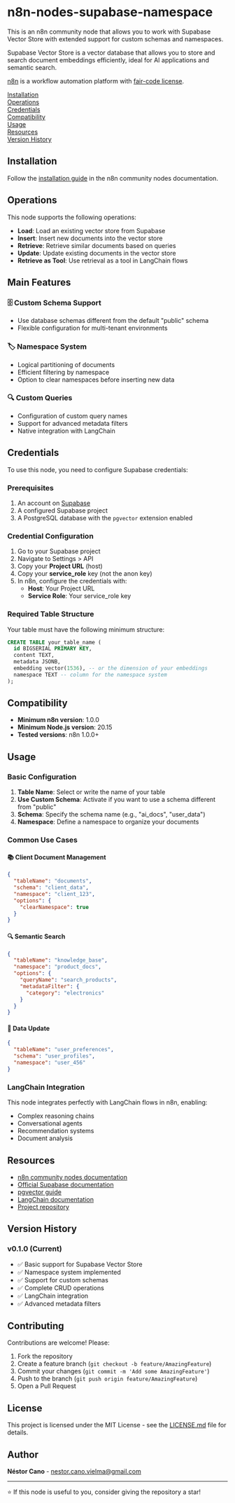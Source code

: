 # n8n-nodes-supabase-namespace

This is an n8n community node that allows you to work with Supabase Vector Store with extended support for custom schemas and namespaces.

Supabase Vector Store is a vector database that allows you to store and search document embeddings efficiently, ideal for AI applications and semantic search.

[n8n](https://n8n.io/) is a workflow automation platform with [fair-code license](https://docs.n8n.io/reference/license/).

[Installation](#installation)  
[Operations](#operations)  
[Credentials](#credentials)  
[Compatibility](#compatibility)  
[Usage](#usage)  
[Resources](#resources)  
[Version History](#version-history)  

## Installation

Follow the [installation guide](https://docs.n8n.io/integrations/community-nodes/installation/) in the n8n community nodes documentation.

## Operations

This node supports the following operations:

- **Load**: Load an existing vector store from Supabase
- **Insert**: Insert new documents into the vector store
- **Retrieve**: Retrieve similar documents based on queries
- **Update**: Update existing documents in the vector store
- **Retrieve as Tool**: Use retrieval as a tool in LangChain flows

## Main Features

### 🗄️ Custom Schema Support
- Use database schemas different from the default "public" schema
- Flexible configuration for multi-tenant environments

### 🏷️ Namespace System
- Logical partitioning of documents
- Efficient filtering by namespace
- Option to clear namespaces before inserting new data

### 🔍 Custom Queries
- Configuration of custom query names
- Support for advanced metadata filters
- Native integration with LangChain

## Credentials

To use this node, you need to configure Supabase credentials:

### Prerequisites
1. An account on [Supabase](https://supabase.com/)
2. A configured Supabase project
3. A PostgreSQL database with the `pgvector` extension enabled

### Credential Configuration
1. Go to your Supabase project
2. Navigate to Settings > API
3. Copy your **Project URL** (host)
4. Copy your **service_role** key (not the anon key)
5. In n8n, configure the credentials with:
   - **Host**: Your Project URL
   - **Service Role**: Your service_role key

### Required Table Structure
Your table must have the following minimum structure:
```sql
CREATE TABLE your_table_name (
  id BIGSERIAL PRIMARY KEY,
  content TEXT,
  metadata JSONB,
  embedding vector(1536), -- or the dimension of your embeddings
  namespace TEXT -- column for the namespace system
);
```

## Compatibility

- **Minimum n8n version**: 1.0.0
- **Minimum Node.js version**: 20.15
- **Tested versions**: n8n 1.0.0+

## Usage

### Basic Configuration
1. **Table Name**: Select or write the name of your table
2. **Use Custom Schema**: Activate if you want to use a schema different from "public"
3. **Schema**: Specify the schema name (e.g., "ai_docs", "user_data")
4. **Namespace**: Define a namespace to organize your documents

### Common Use Cases

#### 📚 Client Document Management
```json
{
  "tableName": "documents",
  "schema": "client_data",
  "namespace": "client_123",
  "options": {
    "clearNamespace": true
  }
}
```

#### 🔍 Semantic Search
```json
{
  "tableName": "knowledge_base",
  "namespace": "product_docs",
  "options": {
    "queryName": "search_products",
    "metadataFilter": {
      "category": "electronics"
    }
  }
}
```

#### 🔄 Data Update
```json
{
  "tableName": "user_preferences",
  "schema": "user_profiles",
  "namespace": "user_456"
}
```

### LangChain Integration
This node integrates perfectly with LangChain flows in n8n, enabling:
- Complex reasoning chains
- Conversational agents
- Recommendation systems
- Document analysis

## Resources

* [n8n community nodes documentation](https://docs.n8n.io/integrations/#community-nodes)
* [Official Supabase documentation](https://supabase.com/docs)
* [pgvector guide](https://github.com/pgvector/pgvector)
* [LangChain documentation](https://python.langchain.com/docs/get_started/introduction)
* [Project repository](https://github.com/Nesticopng/n8n-nodes-supabase-namespace)

## Version History

### v0.1.0 (Current)
- ✅ Basic support for Supabase Vector Store
- ✅ Namespace system implemented
- ✅ Support for custom schemas
- ✅ Complete CRUD operations
- ✅ LangChain integration
- ✅ Advanced metadata filters

## Contributing

Contributions are welcome! Please:

1. Fork the repository
2. Create a feature branch (`git checkout -b feature/AmazingFeature`)
3. Commit your changes (`git commit -m 'Add some AmazingFeature'`)
4. Push to the branch (`git push origin feature/AmazingFeature`)
5. Open a Pull Request

## License

This project is licensed under the MIT License - see the [LICENSE.md](LICENSE.md) file for details.

## Author

**Néstor Cano** - [nestor.cano.vielma@gmail.com](mailto:nestor.cano.vielma@gmail.com)

---

⭐ If this node is useful to you, consider giving the repository a star!

